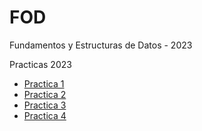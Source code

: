 # FOD
Fundamentos y Estructuras de Datos - 2023

Practicas 2023
<br>
  - [Practica 1](/MD's/FODPractica1.md)
  - [Practica 2](/MD's/FODPractica2.md)
  - [Practica 3](/MD's/FODPractica3.md)
  - [Practica 4](/Practicas/Practica4)
